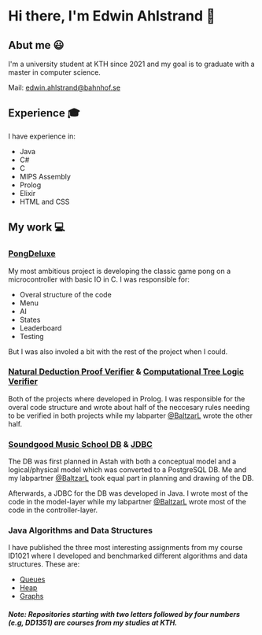 # Hi there, I'm Edwin Ahlstrand 👋


## Abut me 😃
I'm a university student at KTH since 2021 and my goal is to graduate with a master in computer science.

Mail: edwin.ahlstrand@bahnhof.se

## Experience 🎓
I have experience in:
- Java
- C#
- C
- MIPS Assembly
- Prolog
- Elixir
- HTML and CSS


## My work 💻

### [PongDeluxe](https://github.com/EdwinAhl/IS1200-PongDeluxe)
My most ambitious project is developing the classic game pong on a microcontroller with basic IO in C. I was responsible for:
- Overal structure of the code
- Menu
- AI
- States
- Leaderboard
- Testing

But I was also involed a bit with the rest of the project when I could.


### [Natural Deduction Proof Verifier](https://github.com/EdwinAhl/DD1351-Task-2) & [Computational Tree Logic Verifier](https://github.com/EdwinAhl/DD1351-Task-3) 
Both of the projects where developed in Prolog. I was responsible for the overal code structure and wrote about half of the neccesary rules needing to be verified in both projects while my labparter [@BaltzarL](https://github.com/BaltzarL) wrote the other half.


### [Soundgood Music School DB](https://github.com/EdwinAhl/IV1351-Soundgood-Music-DB) & [JDBC](https://github.com/EdwinAhl/IV1351-Task-4)
The DB was first planned in Astah with both a conceptual model and a logical/physical model which was converted to a PostgreSQL DB. Me and my labpartner [@BaltzarL](https://github.com/BaltzarL) took equal part in planning and drawing of the DB.

Afterwards, a JDBC for the DB was developed in Java. I wrote most of the code in the model-layer while my labpartner [@BaltzarL](https://github.com/BaltzarL) wrote most of the code in the controller-layer. 


### Java Algorithms and Data Structures
I have published the three most interesting assignments from my course ID1021 where I developed and benchmarked different algorithms and data structures. 
These are:
- [Queues](https://github.com/EdwinAhl/ID1021-Queues)
- [Heap](https://github.com/EdwinAhl/ID1021-Heap)
- [Graphs](https://github.com/EdwinAhl/ID1021-Graphs)


<!--- 
### Java webserver COMING 

### Elixir algorithms and data structures COMING
-->


#### *Note: Repositories starting with two letters followed by four numbers (e.g, DD1351) are courses from my studies at KTH.*
